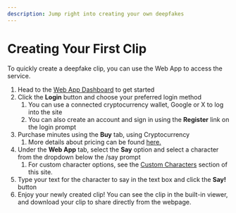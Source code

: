 ```yaml
---
description: Jump right into creating your own deepfakes
---
```


# Creating Your First Clip

To quickly create a deepfake clip, you can use the Web App to access the service.

1. Head to the [Web App Dashboard](https://app.fakeai.io/) to get started
2. Click the **Login** button and choose your preferred login method
   1. You can use a connected cryptocurrency wallet, Google or X to log into the site
   2. You can also create an account and sign in using the **Register** link on the login prompt
3. Purchase minutes using the **Buy** tab, using Cryptocurrency
   1. More details about pricing can be found [here.](../../about-deepfakeai/pricing.md)
4. Under the **Web App** tab, select the **Say** option and select a character from the dropdown below the /say prompt
   1. For custom character options, see the [Custom Characters](../custom-characters/) section of this site.
5. Type your text for the character to say in the text box and click the **Say!** button
6. Enjoy your newly created clip! You can see the clip in the built-in viewer, and download your clip to share directly from the webpage.
